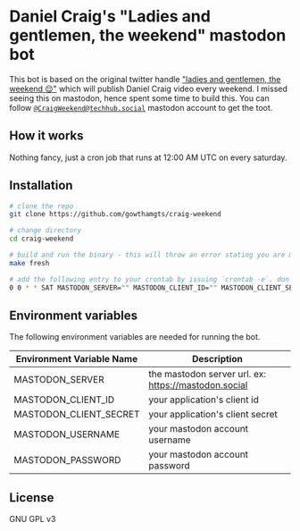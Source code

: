 # Daniel Craig's "Ladies and gentlemen, the weekend" mastodon bot

This bot is based on the original twitter handle ["ladies and gentlemen, the weekend 😌"](https://twitter.com/CraigWeekend) which will publish Daniel Craig video every weekend. I missed seeing this on mastodon, hence spent some time to build this. You can follow [`@CraigWeekend@techhub.social`](https://techhub.social/@CraigWeekend) mastodon account to get the toot.

## How it works

Nothing fancy, just a cron job that runs at 12:00 AM UTC on every saturday.

## Installation

```sh
# clone the repo
git clone https://github.com/gowthamgts/craig-weekend

# change directory
cd craig-weekend

# build and run the binary - this will throw an error stating you are missing some environment variables
make fresh

# add the following entry to your crontab by issuing `crontab -e`. don't forget to update the environment variables
0 0 * * SAT MASTODON_SERVER="" MASTODON_CLIENT_ID="" MASTODON_CLIENT_SECRET="" MASTODON_USERNAME="" MASTODON_PASSWORD="" <build directory>/craig-weekend
```

## Environment variables

The following environment variables are needed for running the bot.

| Environment Variable Name | Description                                          |
| ------------------------- | ---------------------------------------------------- |
| MASTODON_SERVER           | the mastodon server url. ex: https://mastodon.social |
| MASTODON_CLIENT_ID        | your application's client id                         |
| MASTODON_CLIENT_SECRET    | your application's client secret                     |
| MASTODON_USERNAME         | your mastodon account username                       |
| MASTODON_PASSWORD         | your mastodon account password                       |

## License

GNU GPL v3

